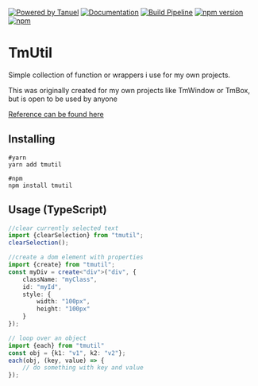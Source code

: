 [![Powered by Tanuel](https://img.shields.io/badge/Powered%20by-Tanuel-b22.svg)](https://gitlab.com/Tanuel)
[![Documentation](https://img.shields.io/badge/-Documentation-blueviolet.svg)](https://tanuel.gitlab.io/tmutil)
[![Build Pipeline](https://gitlab.com/Tanuel/tmutil/badges/master/pipeline.svg)](https://gitlab.com/Tanuel/tmutil/pipelines)
[![npm version](https://img.shields.io/npm/v/tmutil.svg?logo=npm)](https://www.npmjs.com/package/tmutil)
[![npm](https://img.shields.io/npm/dt/tmutil.svg?logo=npm)](https://www.npmjs.com/package/tmutil)

# TmUtil

Simple collection of function or wrappers i use for my own projects.

This was originally created for my own projects like TmWindow or TmBox,
but is open to be used by anyone

[Reference can be found here](https://tanuel.gitlab.io/tmutil/globals.html)

## Installing

    #yarn
    yarn add tmutil
    
    #npm
    npm install tmutil
    
## Usage (TypeScript)

```TypeScript
//clear currently selected text
import {clearSelection} from "tmutil";
clearSelection();

//create a dom element with properties
import {create} from "tmutil";
const myDiv = create<"div">("div", {
    className: "myClass",
    id: "myId",
    style: {
        width: "100px",
        height: "100px"
    }
});

// loop over an object
import {each} from "tmutil"
const obj = {k1: "v1", k2: "v2"};
each(obj, (key, value) => {
    // do something with key and value
});
```